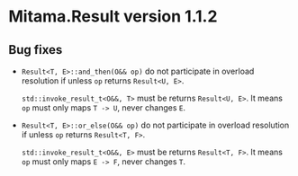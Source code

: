 # Mitama.Result version 1.1.2

## Bug fixes

- `Result<T, E>::and_then(O&& op)` do not participate in overload resolution if unless `op` returns `Result<U, E>`.

    `std::invoke_result_t<O&&, T>` must be returns `Result<U, E>`.
    It means `op` must only maps `T -> U`, never changes `E`.

- `Result<T, E>::or_else(O&& op)` do not participate in overload resolution if unless `op` returns `Result<T, F>`.

    `std::invoke_result_t<O&&, E>` must be returns `Result<T, F>`.
    It means `op` must only maps `E -> F`, never changes `T`.
